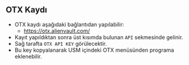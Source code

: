 ## OTX Kaydı

- OTX kaydı aşağıdaki bağlantıdan yapılabilir:
    - https://otx.alienvault.com/
- Kayıt yapıldıktan sonra üst kısımda bulunan `API` sekmesinde gelinir.
- Sağ tarafta `OTX API KEY` görülecektir.
- Bu key kopyalanarak USM içindeki OTX menüsünden programa eklenebilir.